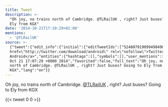 ```yaml
---
title: Tweet
description: >-
  "Oh joy, no trains north of Cambridge. @TLRailUK , right? Just buses? Going to
  Ely from KGX"
date: '2014-10-21T17:10:29+01:00'
mentions:
  - '@TLRailUK'
source: >-
  {"tweet":{"edit_info":{"initial":{"editTweetIds":["524607919099498496"],"editableUntil":"2014-10-21T18:07:29.314Z","editsRemaining":"5","isEditEligible":true}},"retweeted":false,"source":"<a
  href=\"http://twitter.com/download/android\" rel=\"nofollow\">Twitter for
  Android</a>","entities":{"hashtags":[],"symbols":[],"user_mentions":[{"name":"Thameslink","screen_name":"TLRailUK","indices":["38","47"],"id_str":"2589703207","id":"2589703207"}],"urls":[]},"display_text_range":["0","90"],"favorite_count":"0","id_str":"524607919099498496","truncated":false,"retweet_count":"0","id":"524607919099498496","created_at":"Tue
  Oct 21 17:07:29 +0000 2014","favorited":false,"full_text":"Oh joy, no trains
  north of Cambridge. @TLRailUK , right? Just buses? Going to Ely from
  KGX","lang":"en"}}
---
```

Oh joy, no trains north of Cambridge. [@TLRailUK](https://twitter.com/@TLRailUK) , right? Just buses? Going to Ely from KGX
    
{{< tweet 0 0 >}}
    
